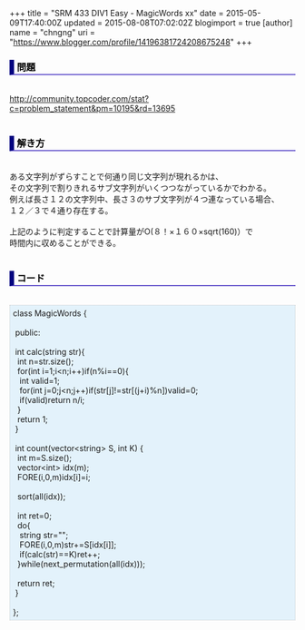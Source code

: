 +++
title = "SRM 433 DIV1 Easy - MagicWords xx"
date = 2015-05-09T17:40:00Z
updated = 2015-08-08T07:02:02Z
blogimport = true 
[author]
	name = "chngng"
	uri = "https://www.blogger.com/profile/14196381724208675248"
+++

<div dir="ltr" style="text-align: left;" trbidi="on"><h3 style="border-bottom: 2px solid slateblue; border-left: 8px solid navy; color: black; padding: 0px 0px 1px 5px;">問題 <br /></h3><br /><a href="http://community.topcoder.com/stat?c=problem_statement&amp;pm=10195&amp;rd=13695" target="_blank">http://community.topcoder.com/stat?c=problem_statement&amp;pm=10195&amp;rd=13695</a><br /><br /><h3 style="border-bottom: 2px solid slateblue; border-left: 8px solid navy; color: black; padding: 0px 0px 1px 5px;">解き方 </h3><br />ある文字列がずらすことで何通り同じ文字列が現れるかは、<br />その文字列で割りきれるサブ文字列がいくつつながっているかでわかる。<br />例えば長さ１２の文字列中、長さ３のサブ文字列が４つ連なっている場合、<br />１２／３で４通り存在する。<br /><br />上記のように判定することで計算量がO(８！×１６０×sqrt(160)）で<br />時間内に収めることができる。<br /><br /><h3 style="border-bottom: 2px solid slateblue; border-left: 8px solid navy; color: black; padding: 0px 0px 1px 5px;">コード </h3><br /><div style="background-color: #e3f2fb; border: 1px dotted #CCCCCC; padding: 5px;">class MagicWords {<br /><br /><span class="Apple-tab-span" style="white-space: pre;"> </span>public:<br /><br /><span class="Apple-tab-span" style="white-space: pre;"> </span>int calc(string str){<br /><span class="Apple-tab-span" style="white-space: pre;">  </span>int n=str.size();<br /><span class="Apple-tab-span" style="white-space: pre;">  </span>for(int i=1;i&lt;n;i++)if(n%i==0){<br /><span class="Apple-tab-span" style="white-space: pre;">   </span>int valid=1;<br /><span class="Apple-tab-span" style="white-space: pre;">   </span>for(int j=0;j&lt;n;j++)if(str[j]!=str[(j+i)%n])valid=0;<br /><span class="Apple-tab-span" style="white-space: pre;">   </span>if(valid)return n/i;<br /><span class="Apple-tab-span" style="white-space: pre;">  </span>}<br /><span class="Apple-tab-span" style="white-space: pre;">  </span>return 1;<br /><span class="Apple-tab-span" style="white-space: pre;"> </span>}<br /><br /><span class="Apple-tab-span" style="white-space: pre;"> </span>int count(vector&lt;string&gt; S, int K) {<br /><span class="Apple-tab-span" style="white-space: pre;">  </span>int m=S.size();<br /><span class="Apple-tab-span" style="white-space: pre;">  </span>vector&lt;int&gt; idx(m);<br /><span class="Apple-tab-span" style="white-space: pre;">  </span>FORE(i,0,m)idx[i]=i;<br /><br /><span class="Apple-tab-span" style="white-space: pre;">  </span>sort(all(idx));<br /><br /><span class="Apple-tab-span" style="white-space: pre;">  </span>int ret=0;<br /><span class="Apple-tab-span" style="white-space: pre;">  </span>do{<br /><span class="Apple-tab-span" style="white-space: pre;">   </span>string str="";<br /><span class="Apple-tab-span" style="white-space: pre;">   </span>FORE(i,0,m)str+=S[idx[i]];<br /><span class="Apple-tab-span" style="white-space: pre;">   </span>if(calc(str)==K)ret++;<br /><span class="Apple-tab-span" style="white-space: pre;">  </span>}while(next_permutation(all(idx)));<br /><br /><span class="Apple-tab-span" style="white-space: pre;">  </span>return ret;<br /><span class="Apple-tab-span" style="white-space: pre;"> </span>}<br /><br />};</div></div>
